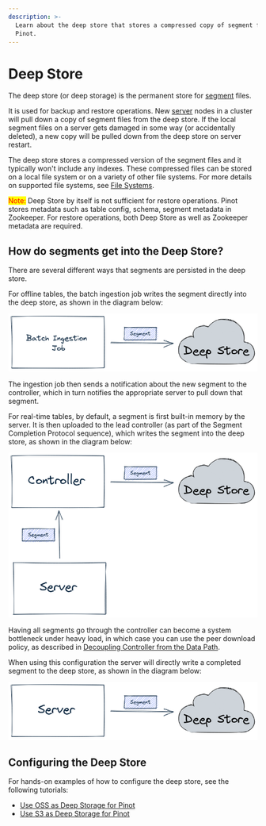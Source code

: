 ```yaml
---
description: >-
  Learn about the deep store that stores a compressed copy of segment files in
  Pinot.
---
```


# Deep Store

The deep store (or deep storage) is the permanent store for [segment](segment.md) files.

It is used for backup and restore operations. New [server](server.md) nodes in a cluster will pull down a copy of segment files from the deep store. If the local segment files on a server gets damaged in some way (or accidentally deleted), a new copy will be pulled down from the deep store on server restart.

The deep store stores a compressed version of the segment files and it typically won't include any indexes. These compressed files can be stored on a local file system or on a variety of other file systems. For more details on supported file systems, see [File Systems](../data-import/pinot-file-system/).

<mark style="color:red;">Note:</mark> Deep Store by itself is not sufficient for restore operations. Pinot stores metadata such as table config, schema, segment metadata in Zookeeper. For restore operations, both Deep Store as well as Zookeeper metadata are required.

## How do segments get into the Deep Store?

There are several different ways that segments are persisted in the deep store.

For offline tables, the batch ingestion job writes the segment directly into the deep store, as shown in the diagram below:

![Batch job writing a segment into the deep store](<../../.gitbook/assets/batch-deep-store (1).png>)

The ingestion job then sends a notification about the new segment to the controller, which in turn notifies the appropriate server to pull down that segment.

For real-time tables, by default, a segment is first built-in memory by the server. It is then uploaded to the lead controller (as part of the Segment Completion Protocol sequence), which writes the segment into the deep store, as shown in the diagram below:

![Server sends segment to Controller, which writes segments into the deep store](../../.gitbook/assets/server-controller-deep-store.png)

Having all segments go through the controller can become a system bottleneck under heavy load, in which case you can use the peer download policy, as described in [Decoupling Controller from the Data Path](../../operators/operating-pinot/decoupling-controller-from-the-data-path.md).

When using this configuration the server will directly write a completed segment to the deep store, as shown in the diagram below:

![Server writing a segment into the deep store](<../../.gitbook/assets/server-deep-store (1).png>)

## Configuring the Deep Store

For hands-on examples of how to configure the deep store, see the following tutorials:

* [Use OSS as Deep Storage for Pinot](../../users/tutorials/use-oss-as-deep-storage-for-pinot.md)
* [Use S3 as Deep Storage for Pinot](../../users/tutorials/use-s3-as-deep-store-for-pinot.md)
